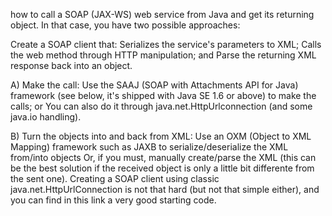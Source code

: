 how to call a SOAP (JAX-WS) web service from Java and get its returning object. In that case, you have two possible approaches:


Create a SOAP client that:
Serializes the service's parameters to XML;
Calls the web method through HTTP manipulation; and
Parse the returning XML response back into an object.


A) Make the call:
Use the SAAJ (SOAP with Attachments API for Java) framework (see below, it's shipped with Java SE 1.6 or above) 
to make the calls; or You can also do it through java.net.HttpUrlconnection (and some java.io handling).

B) Turn the objects into and back from XML:
Use an OXM (Object to XML Mapping) framework such as JAXB to serialize/deserialize the XML from/into objects
Or, if you must, manually create/parse the XML (this can be the best solution if the received object is only a 
little bit differente from the sent one). Creating a SOAP client using classic java.net.HttpUrlConnection is not 
that hard (but not that simple either), 
and you can find in this link a very good starting code.
